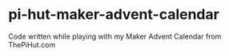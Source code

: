 # pi-hut-maker-advent-calendar
Code written while playing with my Maker Advent Calendar from ThePiHut.com
